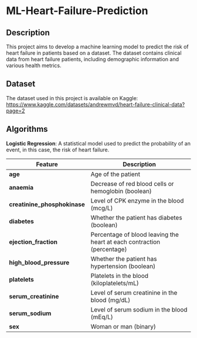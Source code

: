 # ML-Heart-Failure-Prediction

## Description
This project aims to develop a machine learning model to predict the risk of heart failure in patients based on a dataset. 
The dataset contains clinical data from heart failure patients, including demographic information and various health metrics. 

## Dataset
The dataset used in this project is available on Kaggle: https://www.kaggle.com/datasets/andrewmvd/heart-failure-clinical-data?page=2

## Algorithms
**Logistic Regression**: A statistical model used to predict the probability of an event, in this case, the risk of heart failure.

| Feature                      | Description                                                     |
|------------------------------|-----------------------------------------------------------------|
| **age**                      | Age of the patient                                             |
| **anaemia**                  | Decrease of red blood cells or hemoglobin (boolean)           |
| **creatinine_phosphokinase** | Level of CPK enzyme in the blood (mcg/L)                      |
| **diabetes**                 | Whether the patient has diabetes (boolean)                    |
| **ejection_fraction**        | Percentage of blood leaving the heart at each contraction (percentage) |
| **high_blood_pressure**      | Whether the patient has hypertension (boolean)                |
| **platelets**                | Platelets in the blood (kiloplatelets/mL)                    |
| **serum_creatinine**         | Level of serum creatinine in the blood (mg/dL)                |
| **serum_sodium**             | Level of serum sodium in the blood (mEq/L)                   |
| **sex**                      | Woman or man (binary)                                         |
